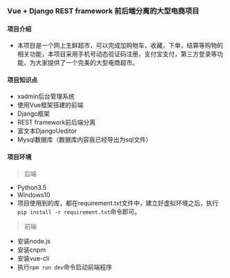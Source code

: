 ###  Vue + Django REST framework 前后端分离的大型电商项目



#### 项目介绍
- 本项目是一个网上生鲜超市，可以完成加购物车，收藏，下单，结算等购物的相关功能，本项目采用手机号动态验证码注册，支付宝支付，第三方登录等功能，为大家提供了一个完美的大型电商超市。


#### 项目知识点
- xadmin后台管理系统
- 使用Vue框架搭建的前端
- Django框架
- REST framework前后端分离
- 富文本DjangoUeditor
- Mysql数据库（数据库内容我已经导出为sql文件）


####  项目环境
> 后端

- Python3.5
- Windows10
- 项目使用到的库，都在requirement.txt文件中，建立好虚拟环境之后，执行```pip install -r requirement.txt```命令即可。

> 前端

- 安装node.js
- 安装cnpm
- 安装vue-cli
- 执行```npm run dev```命令启动前端程序

#### 


